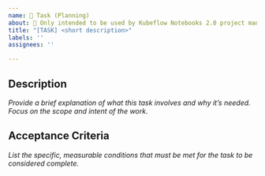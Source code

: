 ```yaml
---
name: 🔧 Task (Planning)
about: 🛑 Only intended to be used by Kubeflow Notebooks 2.0 project managers
title: "[TASK] <short description>"
labels: ''
assignees: ''

---
```


## Description

_Provide a brief explanation of what this task involves and why it’s needed. Focus on the scope and intent of the work._

## Acceptance Criteria
_List the specific, measurable conditions that must be met for the task to be considered complete._
